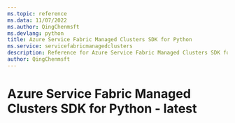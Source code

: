 ```yaml
---
ms.topic: reference
ms.data: 11/07/2022
ms.author: QingChenmsft
ms.devlang: python
title: Azure Service Fabric Managed Clusters SDK for Python
ms.service: servicefabricmanagedclusters
description: Reference for Azure Service Fabric Managed Clusters SDK for Python
author: QingChenmsft
---
```

# Azure Service Fabric Managed Clusters SDK for Python - latest